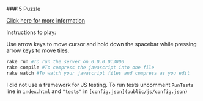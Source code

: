 ###15 Puzzle

[Click here for more information](https://en.wikipedia.org/wiki/15_puzzle)

Instructions to play:

Use arrow keys to move cursor and hold down the spacebar while pressing arrow keys to move tiles. 

```bash
rake run #To run the server on 0.0.0.0:3000
rake compile #To compress the javascript into one file
rake watch #To watch your javascript files and compress as you edit
```

I did not use a framework for JS testing.  To run tests uncomment ```RunTests``` line in ```index.html``` and ```"tests"``` in ```[config.json](public/js/config.json)```
